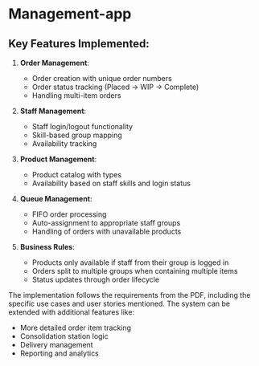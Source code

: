 # Management-app
## Key Features Implemented:

1. **Order Management**:
   - Order creation with unique order numbers
   - Order status tracking (Placed → WIP → Complete)
   - Handling multi-item orders

2. **Staff Management**:
   - Staff login/logout functionality
   - Skill-based group mapping
   - Availability tracking

3. **Product Management**:
   - Product catalog with types
   - Availability based on staff skills and login status

4. **Queue Management**:
   - FIFO order processing
   - Auto-assignment to appropriate staff groups
   - Handling of orders with unavailable products

5. **Business Rules**:
   - Products only available if staff from their group is logged in
   - Orders split to multiple groups when containing multiple items
   - Status updates through order lifecycle

The implementation follows the requirements from the PDF, including the specific use cases and user stories mentioned. The system can be extended with additional features like:
- More detailed order item tracking
- Consolidation station logic
- Delivery management
- Reporting and analytics
